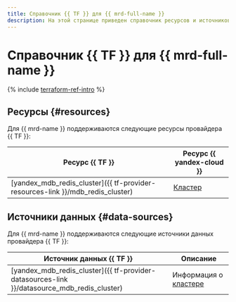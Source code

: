 ```yaml
---
title: Справочник {{ TF }} для {{ mrd-full-name }}
description: На этой странице приведен справочник ресурсов и источников данных провайдера {{ TF }}, которые поддерживаются для сервиса {{ mrd-name }}.
---
```


# Справочник {{ TF }} для {{ mrd-full-name }}

{% include [terraform-ref-intro](../_includes/terraform-ref-intro.md) %}

## Ресурсы {#resources}

Для {{ mrd-name }} поддерживаются следующие ресурсы провайдера {{ TF }}:

| **Ресурс {{ TF }}** | **Ресурс {{ yandex-cloud }}** |
| --- | --- |
| [yandex_mdb_redis_cluster]({{ tf-provider-resources-link }}/mdb_redis_cluster) | [Кластер](./concepts/index.md) |

## Источники данных {#data-sources}

Для {{ mrd-name }} поддерживаются следующие источники данных провайдера {{ TF }}:

| **Источник данных {{ TF }}** | **Описание** |
| --- | --- |
| [yandex_mdb_redis_cluster]({{ tf-provider-datasources-link }}/datasource_mdb_redis_cluster) | Информация о [кластере](./concepts/index.md) |